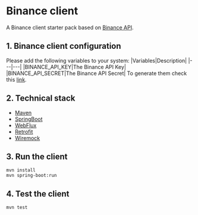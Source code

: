 # Binance client
A Binance client starter pack based on [Binance API](https://binance-docs.github.io/apidocs/#change-log).

## 1. Binance client configuration
Please add the following variables to your system:
|Variables|Description|
|---|---|
|BINANCE_API_KEY|The Binance API Key|
|BINANCE_API_SECRET|The Binance API Secret|
To generate them check this [link](https://www.binance.com/fr/support/faq/360002502072).

## 2. Technical stack
* [Maven](https://maven.apache.org/)
* [SpringBoot](https://spring.io/projects/spring-boot)
* [WebFlux](https://docs.spring.io/spring-framework/docs/current/reference/html/web-reactive.html)
* [Retrofit](https://square.github.io/retrofit/)
* [Wiremock](https://wiremock.org/)

## 3. Run the client
`mvn install` <br />
`mvn spring-boot:run`

## 4. Test the client
`mvn test`